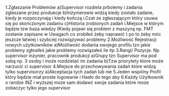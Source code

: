 1.Zgłaszanie Problemów 
  a)Supervisor rozdiela prbolemy i zadania zgłaszane przez produkcje 
  b)Inżynierowie widzą kiedy zostało zadane, kiedy je rozpoczynają i kiedy kończą
    i.Czat ze zgłaszającym który usuwa się po skończonym zadaniu 
  c)Historia zrobionych zadań 
    i.Miejsce w którym będzie tzw baza wiedzy (Kiedy pojawi się problem z maszyną np. FMT zostanie zapisane w Uwagach co zrobiłeś żeby naprawić ) po to żeby móc jeszcze łatwiej i szybciej rozwiązywać problemy 
2.Możliwość Rejestracji nowych użytkowników
  a)Możliwość dodania swojego profilu tzn jakie problemy zgłosiłeś jakie problemy rozwiązałeś ile itp 
3.Rangi/ Pozycje. Np supervisor inżynier, pracownik produkcji 
  a)Grupy tzn Supervisor ma pod sobą np. 3 osoby i może rozdzielać im zadania 
  b)Tzw priorytety które może narzucić ci supervisor 
4.Miejsce do przechowywania zadań które widzą tylko supervisorzy 
  a)Akceptacja tych zadań lub nie 
5.Jeden wspólny Profil który będzie miał proste logowanie i Hasło do tego aby 
6.Każdy Użytkownik o randze INŻ i wyższej moze sam dodawć swoje zadania które moze zobaczyc tylko jego supervisor
